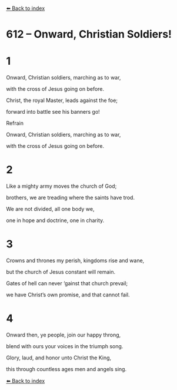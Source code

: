 [⬅️ Back to index](../README.md)

# 612 – Onward, Christian Soldiers!





# 1

Onward, Christian soldiers, marching as to war,

with the cross of Jesus going on before.

Christ, the royal Master, leads against the foe;

forward into battle see his banners go!



Refrain

Onward, Christian soldiers, marching as to war,

with the cross of Jesus going on before.



# 2

Like a mighty army moves the church of God;

brothers, we are treading where the saints have trod.

We are not divided, all one body we,

one in hope and doctrine, one in charity.



# 3

Crowns and thrones my perish, kingdoms rise and wane,

but the church of Jesus constant will remain.

Gates of hell can never ‘gainst that church prevail;

we have Christ’s own promise, and that cannot fail.



# 4

Onward then, ye people, join our happy throng,

blend with ours your voices in the triumph song.

Glory, laud, and honor unto Christ the King,

this through countless ages men and angels sing.

[⬅️ Back to index](../README.md)
